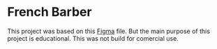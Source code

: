 # French Barber

This project was based on this [Figma](https://www.figma.com/community/file/1076426331872721552) file. But the main purpose of this project is educational. This was not build for comercial use.
